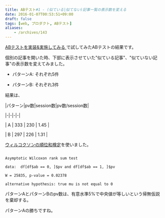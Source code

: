 ```yaml
---
title: ABテスト#1 - (似ている|似てない)記事一覧の表示数を変える
date: 2016-01-07T00:53:51+09:00
draft: false
tags: [web, プロダクト, ABテスト]
aliases:
    - /archives/143
---
```


[ABテストを実装&実施してみる ](http://blog.gepuro.net/archives/141)で試してみたABテストの結果です。

個別の記事を開いた時、下部に表示させていた"似ている記事"、"似ていない記事"の表示数を変えてみました。

* パターンA: それぞれ5件
* パターンB: それぞれ3件


結果は、

|パターン|pv数|session数|pv数/session数|
|-|-|-|-|
| A | 333 | 230 | 1.45 |
| B | 297 | 226 | 1.31 |


[ウィルコクソンの順位和検定](http://bio-info.biz/statistics/test_wilcoxon_rank_sum.html)を使いました。

~~~
Asymptotic Wilcoxon rank sum test
data:  df[df$ab == 0, ]$pv and df[df$ab == 1, ]$pv
W = 25835, p-value = 0.02378
alternative hypothesis: true mu is not equal to 0
~~~

パターンAとパターンBのpv数は、有意水準5%で中央値が等しいという帰無仮説を棄却する。


パターンAの勝ちですね。


